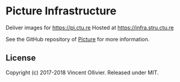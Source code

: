 Picture Infrastructure
======================

Deliver images for https://pi.ctu.re
Hosted at https://infra.stru.ctu.re

See the GitHub repository of [Picture](https://github.com/vinc/pi.ctu.re) for
more information.

License
-------

Copyright (c) 2017-2018 Vincent Ollivier. Released under MIT.
